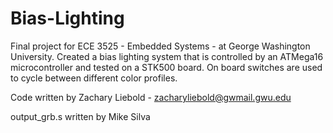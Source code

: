 # Bias-Lighting

Final project for ECE 3525 - Embedded Systems - at George Washington University. Created a bias lighting system that is controlled by an ATMega16 microcontroller and tested on a STK500 board. On board switches are used to cycle between different color profiles. 

Code written by Zachary Liebold - zacharyliebold@gwmail.gwu.edu

output_grb.s written by Mike Silva